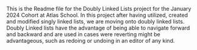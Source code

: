 This is the Readme file for the Doubly Linked Lists project for the January 2024 Cohort at Atlas School. In this project after having utilized, created and modified singly linked lists, we are moving onto doubly linked lists.
Doubly Linked lists have the advantage of being able to navigate forward and backward and are used in cases were reverting might be advantageous, such as redoing or undoing in an editor of any kind.